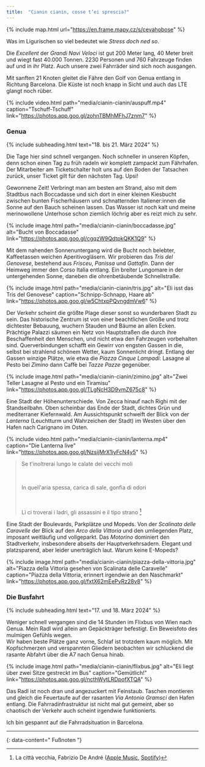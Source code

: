 ```yaml
---
title:  "Cianin cianin, cosse t’ei sprescia?"
---
```


{% include map.html url="https://en.frame.mapy.cz/s/cevahobose" %}

Was im Ligurischen so viel bedeutet wie *Stress doch ned so*.

Die *Excellent* der *Grandi Navi Veloci* ist gut 200 Meter lang, 40 Meter breit und wiegt fast 40.000 Tonnen.
2230 Personen und 760 Fahrzeuge finden auf und in ihr Platz. 
Auch unsere zwei Fahrräder sind sich noch ausgangen.

Mit sanften 21 Knoten gleitet die Fähre den Golf von Genua entlang in Richtung Barcelona.
Die Küste ist noch knapp in Sicht und auch das LTE glangt noch rüber.

{% include video.html path="media/cianin-cianin/auspuff.mp4" caption="Tschuff-Tschuff" link="https://photos.app.goo.gl/zohnTBMhMFhJ7znm7" %}

### Genua

{% include subheading.html text="18. bis 21. März 2024" %}  

Die Tage hier sind schnell vergangen.
Noch schneller in unseren Köpfen, denn schon einen Tag zu früh radeln wir komplett zampackt zum Fährhafen.
Der Mitarbeiter am Ticketschalter holt uns auf den Boden der Tatsachen zurück, unser Ticket gilt für den nächsten Tag.
Upsi!

Gewonnene Zeit!
Verbringt man am besten am Strand, also mit dem Stadtbus nach Boccadasse und sich dort in einer kleinen Kiesbucht zwischen bunten Fischerhäusern und schnatternden Italiener:innen die Sonne auf den Bauch scheinen lassen.
Das Wasser ist noch kalt und meine merinowollene Unterhose schon ziemlich löchrig aber es reizt mich zu sehr.

{% include image.html path="media/cianin-cianin/boccadasse.jpg" alt="Bucht von Boccadasse" link="https://photos.app.goo.gl/cgqzW9QdtpkQKK1Q9" %}

Mit dem nahenden Sonnenuntergang wird die Bucht noch belebter, Kaffeetassen weichen Aperitivogläsern. 
Wir probieren das *Tris del Genovese*, bestehend aus *Frisceu*, *Panissa* und *Gattafin*.
Dann der Heimweg immer den Corso Italia entlang.
Ein breiter Lungomare in der untergehenden Sonne, daneben die ohrenbetäubende Schnellstraße.

{% include image.html path="media/cianin-cianin/tris.jpg" alt="Eli isst das Tris del Genovese" caption="Schnipp-Schnapp, Haare ab" link="https://photos.app.goo.gl/w5ChtxpPQvngdmVw6" %}

Der Verkehr scheint die größte Plage dieser sonst so wunderbaren Stadt zu sein.
Das historische Zentrum ist von einer beachtlichen Größe und trotz dichtester Bebauung, wuchern Stauden und Bäume an allen Ecken.
Prächtige Palazzi säumen ein Netz von Hauptstraßen die durch ihre Beschaffenheit den Menschen, und nicht etwa den Fahrzeugen vorbehalten sind.
Querverbindungen schafft ein Gewirr von engsten Gassen in die, selbst bei strahlend schönem Wetter, kaum Sonnenlicht dringt.
Entlang der Gassen winzige Plätze, wie etwa die *Piazza Cinque Lampadi*: Lasagne al Pesto bei *Zimino* dann Caffè bei *Tazze Pazze* gegenüber.

{% include image.html path="media/cianin-cianin/zimino.jpg" alt="Zwei Teller Lasagne al Pesto und ein Tiramisu" link="https://photos.app.goo.gl/TLgNcH3D9vmZ675c8" %}

Eine Stadt der Höhenunterschiede.
Von Zecca hinauf nach Righi mit der Standseilbahn. 
Oben scheinbar das Ende der Stadt, dichtes Grün und mediterraner Kiefernwald. 
Am Aussichtspunkt schweift der Blick von der *Lanterna* (Leuchtturm und Wahrzeichen der Stadt) im Westen über den Hafen nach Carignano im Osten.

{% include video.html path="media/cianin-cianin/lanterna.mp4" caption="Die Lanterna live" link="https://photos.app.goo.gl/NzsijMrX1iyFcN4y5" %}

>Se t'inoltrerai lungo le calate dei vecchi moli
>
> &nbsp;
>
>In quell'aria spessa, carica di sale, gonfia di odori
>
> &nbsp;
>
>Lì ci troverai i ladri, gli assassini e il tipo strano [^1]

Eine Stadt der Boulevards, Parkplätze und Mopeds.
Von der *Scalinata delle Caravelle* der Blick auf den *Arco della Vittoria* und den umliegenden Platz, imposant weitläufig und vollgeparkt.
Das *Motorino* dominiert den Stadtverkehr, insbesondere abseits der Hauptverkehrsadern.
Elegant und platzsparend, aber leider unerträglich laut.
Warum keine E-Mopeds?

{% include image.html path="media/cianin-cianin/piazza-della-vittoria.jpg" alt="Piazza della Vittoria gesehen von Scalinata delle Caravelle" caption="Piazza della Vittoria, erinnert irgendwie an den Naschmarkt" link="https://photos.app.goo.gl/fxtX62mEePyRz28v8" %}


### Die Busfahrt

{% include subheading.html text="17. und 18. März 2024" %}  

Weniger schnell vergangen sind die 14 Stunden im Flixbus von Wien nach Genua.
Mein Radl wird allein am Gepäckträger befestigt. 
Ein Beweisfoto des mulmigen Gefühls wegen.\
Wir haben beste Plätze ganz vorne, Schlaf ist trotzdem kaum möglich.
Mit Kopfschmerzen und verspannten Gliedern beobachten wir schluckend die rasante Abfahrt über die A7 nach Genua hinab.

{% include image.html path="media/cianin-cianin/flixbus.jpg" alt="Eli liegt über zwei Sitze gestreckt im Bus" caption="Gemütlich!" link="https://photos.app.goo.gl/ncthWytLRDpofXTQA" %}

Das Radl ist noch dran und angezuckert mit Feinstaub.
Taschen montieren und gleich die Feuertaufe auf der rasanten *Via Antonio Gramsci* den Hafen entlang.
Die Fahrradinfrastruktur ist nicht mal gut gemeint, aber so chaotisch der Verkehr auch scheint irgendwie funktionierts.

Ich bin gespannt auf die Fahrradsituation in Barcelona.

---
{: data-content=" Fußnoten "}

[^1]: La città vecchia, Fabrizio De André ([Apple Music](https://music.apple.com/at/album/la-citt%C3%A0-vecchia/270320375?i=270320665&l=en-GB), [Spotify](https://open.spotify.com/track/6yD3a5FqzQjUC8oHVOiPQv?si=ea4199cf23184b2c))